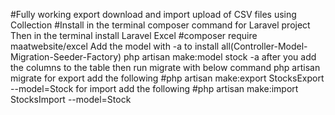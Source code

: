 
#Fully working export download and import upload of CSV files using Collection
#Install in the terminal composer command for Laravel project
Then in the terminal install Laravel Excel
#composer require maatwebsite/excel
Add the model with -a to install all(Controller-Model-Migration-Seeder-Factory)
php artisan make:model stock -a
after you add the columns to the table then run migrate with below command
php artisan migrate
for export add the following
#php artisan make:export StocksExport --model=Stock
for import add the following
#php artisan make:import StocksImport --model=Stock